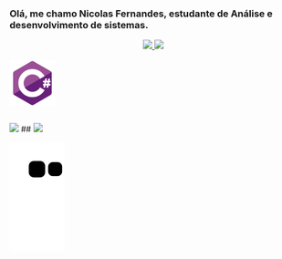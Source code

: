 ### Olá, me chamo Nicolas Fernandes, estudante de Análise e desenvolvimento de sistemas.

<div align="center">
  <a href="https://github.com/NicolasFernandes25">
  <img height="180em" src="https://github-readme-stats.vercel.app/api?username=NicolasFernandes25&show_icons=true&theme=dark&include_all_commits=true&count_private=true"/>
  <img height="180em" src="https://github-readme-stats.vercel.app/api/top-langs/?username=NicolasFernandes25&layout=compact&langs_count=7&theme=dark"/>
</div>
<div style="display: inline_block"><br>
    <img align="center" alt="nico-Csharp" height="80" width="80" src="https://raw.githubusercontent.com/devicons/devicon/master/icons/csharp/csharp-original.svg">
</div> 
  
  ##
  
  </div> 
   <a href="https://instagram.com/nicolas_25f" target="_blank"><img src="https://img.shields.io/badge/-Instagram-%23E4405F?style=for-the-badge&logo=instagram&logoColor=white" target="_blank"></a> ##
   <a href="https://www.linkedin.com/in/nicolas-fernandes-448043192/" target="_blank"><img src="https://img.shields.io/badge/-LinkedIn-%230077B5?style=for-the-badge&logo=linkedin&logoColor=white" target="_blank">
   </a> 
   
   ![Snake animation](https://github.com/rafaballerini/rafaballerini/blob/output/github-contribution-grid-snake.svg)
 
</div>
  
  
